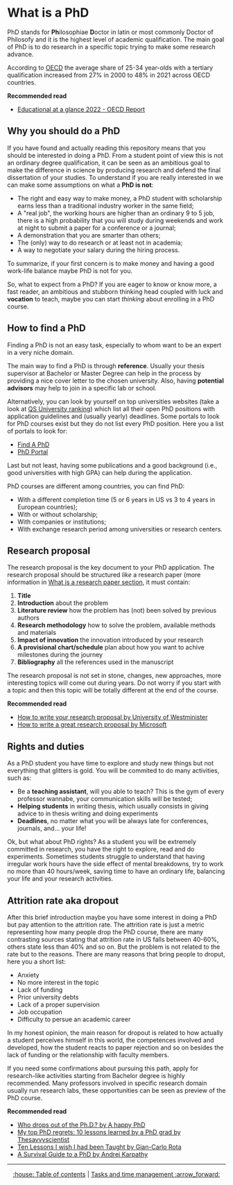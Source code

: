 # What is a PhD
PhD stands for **Ph**ilosophiae **D**octor in latin or most commonly Doctor of Philosofy and it is the highest level of academic qualification. The main goal of PhD is to do research in a specific topic trying to make some research advance.

According to [OECD](https://www.oecd.org/) the average share of 25-34 year-olds with a tertiary qualification increased from 27% in 2000 to 48% in 2021 across OECD countries.

**Recommended read**
* [Educational at a glance 2022 - OECD Report](https://www.oecd.org/education/education-at-a-glance/)


## Why you should do a PhD
If you have found and actually reading this repository means that you should be interested in doing a PhD. From a student point of view this is not an ordinary degree qualification, it can be seen as an ambitious goal to make the difference in science by producing research and defend the final dissertation of your studies.
To understand if you are really interested in we can make some assumptions on what a **PhD is not**:
- The right and easy way to make money, a PhD student with scholarship earns less than a traditional industry worker in the same field;
- A "real job", the working hours are higher than an ordinary 9 to 5 job, there is a high probability that you will study during weekends and work at night to submit a paper for a conference or a journal;
- A demonstration that you are smarter than others;
- The (only) way to do research or at least not in academia;
- A way to negotiate your salary during the hiring process.

To summarize, if your first concern is to make money and having a good work-life balance maybe PhD is not for you.

So, what to expect from a PhD? If you are eager to know or know more, a fast reader, an ambitious and stubborn thinking head coupled with luck and **vocation** to teach, maybe you can start _thinking_ about enrolling in a PhD course.


## How to find a PhD
Finding a PhD is not an easy task, especially to whom want to be an expert in a very niche domain.

The main way to find a PhD is through **reference**. Usually your thesis supervisor at Bachelor or Master Degree can help in the process by providing a nice cover letter to the chosen university. Also, having **potential advisors** may help to join in a specific lab or school.

Alternatively, you can look by yourself on top universities websites (take a look at [QS University ranking](https://www.topuniversities.com/university-rankings)) which list all their open PhD positions with application guidelines and (usually yearly) deadlines.
Some portals to look for PhD courses exist but they do not list every PhD position.
Here you a list of portals to look for:
* [Find A PhD](https://www.findaphd.com/phds/)
* [PhD Portal](https://www.phdportal.com/)

Last but not least, having some publications and a good background (i.e., good universities with high GPA) can help during the application.

PhD courses are different among countries, you can find PhD:
* With a different completion time (5 or 6 years in US vs 3 to 4 years in European countries);
* With or without scholarship;
* With companies or institutions;
* With exchange research period among universities or research centers.


## Research proposal
The research proposal is the key document to your PhD application. The research proposal should be structured _like_ a research paper (more information in [What is a research paper section](https://github.com/ric-sar/ultimate_phd_student_guide/blob/main/what_is_a_research_paper.md), it must contain:
1. **Title**
2. **Introduction** about the problem 
3. **Literature review** how the problem has (not) been solved by previous authors
4. **Research methodology** how to solve the problem, available methods and materials
5. **Impact of innovation** the innovation introduced by your research
6. **A provisional chart/schedule** plan about how you want to achive milestones during the journey
7. **Bibliography** all the references used in the manuscript

The research proposal is not set in stone, changes, new approaches, more interesting topics will come out during years. Do not worry if you start with a topic and then this topic will be totally different at the end of the course.

**Recommended read**
* [How to write your research proposal by University of Westminister](https://www.westminster.ac.uk/study/postgraduate/research-degrees/entry-requirements/how-to-write-your-research-proposal)
* [How to write a great research proposal by Microsoft](https://www.microsoft.com/en-us/research/academic-program/how-to-write-a-great-research-proposal/)


## Rights and duties
As a PhD student you have time to explore and study new things but not everything that glitters is gold.
You will be commited to do many activities, such as:
* Be a **teaching assistant**, will you able to teach? This is the gym of every professor wannabe, your communication skills will be tested;
* **Helping students** in writing thesis, which usually consists in giving advice to in thesis writing and doing experiments
* **Deadlines**, no matter what you will be always late for conferences, journals, and... your life!

Ok, but what about PhD rights? As a student you will be extremely committed in research, you have the right to explore, read and do experiments.
Sometimes students struggle to understand that having irregular work hours have the side effect of mental breakdowns, try to work no more than 40 hours/week, saving time to have an ordinary life, balancing your life and your research activities.


## Attrition rate aka dropout
After this brief introduction maybe you have some interest in doing a PhD but pay attention to the attrition rate. The attrition rate is just a metric representing how many people drop the PhD course, there are many contrasting sources stating that attrition rate in US falls between 40-60%, others state less than 40% and so on.
But the problem is not related to the rate but to the reasons. There are many reasons that bring people to droput, here you a short list:
* Anxiety
* No more interest in the topic
* Lack of funding
* Prior university debts
* Lack of a proper supervision
* Job occupation
* Difficulty to persue an academic career

In my honest opinion, the main reason for dropout is related to how actually a student perceives himself in this world, the competences involved and developed, how the student reacts to paper rejection and so on besides the lack of funding or the relationship with faculty members.

If you need some confirmations about pursuing this path, apply for research-like activities starting from Bachelor degree is highly recommended. Many professors involved in specific research domain usually run research labs, these opportunities can be seen as preview of the PhD course.

**Recommended read**
* [Who drops out of the Ph.D.? by A happy PhD](https://ahappyphd.org/posts/drop-out-phd/)
* [My top PhD regrets: 10 lessons learned by a PhD grad by Thesavvyscientist](https://www.thesavvyscientist.com/phd-regrets/)
* [Ten Lessons I wish I had been Taught by Gian-Carlo Rota](https://alumni.media.mit.edu/~cahn/life/gian-carlo-rota-10-lessons.html)
* [A Survival Guide to a PhD by Andrej Karpathy](https://karpathy.github.io/2016/09/07/phd/)


---
<div align="center">
<a href='https://github.com/ric-sar/ultimate_phd_student_guide'>:house: Table of contents</a> | 
<a href='https://github.com/ric-sar/ultimate_phd_student_guide/blob/main/tasks_and_time_management.md'>Tasks and time management :arrow_forward:</a>
</div>
